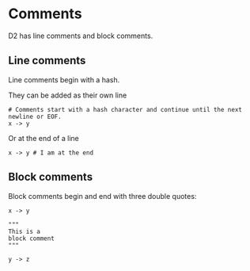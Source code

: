 # Comments

D2 has line comments and block comments.

## Line comments

Line comments begin with a hash.

They can be added as their own line

```d2
# Comments start with a hash character and continue until the next newline or EOF.
x -> y
```

Or at the end of a line

```d2
x -> y # I am at the end
```

## Block comments

Block comments begin and end with three double quotes:

```d2
x -> y

"""
This is a
block comment
"""

y -> z
```
